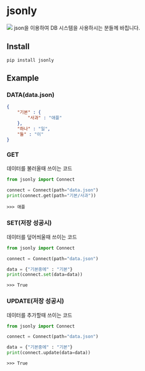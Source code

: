 # jsonly
[<img src="https://img.shields.io/pypi/v/jsonly.svg">](https://pypi.python.org/pypi/jsonly)
json을 이용하여 DB 시스템을 사용하시는 분들께 바칩니다.
## **Install**
```
pip install jsonly
```
## **Example**
### **DATA(data.json)**
```json
{
    "기본" : {
        "사과" : "애플"
    },
    "하나" : "일",
    "둘" : "이"
}
```

### **GET**
데이터를 불러올때 쓰이는 코드
```py
from jsonly import Connect

connect = Connect(path="data.json")
print(connect.get(path="기본/사과"))
```
```
>>> 애플
```

### **SET**(저장 성공시)
데이터를 덮어씌울때 쓰이는 코드
```py
from jsonly import Connect

connect = Connect(path="data.json")

data = {"기본중에" : "기본"}
print(connect.set(data=data))
```
```
>>> True
```

### **UPDATE**(저장 성공시)
데이터를 추가할때 쓰이는 코드
```py
from jsonly import Connect

connect = Connect(path="data.json")

data = {"기본중에" : "기본"}
print(connect.update(data=data))
```
```
>>> True
```
